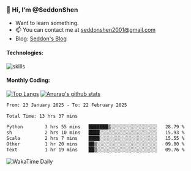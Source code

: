 ### 👋 Hi, I’m @SeddonShen
- Want to learn something.
- 📫 You can contact me at seddonshen2001@gmail.com
- Blog: [Seddon's Blog](https://seddonshen.github.io/)
#### Technologies:

![skills](https://skillicons.dev/icons?i=scala,js,html,css,bootstrap,jquery,c,cpp,cloudflare,django,docker,flask,git,github,githubactions,linux,latex,mysql,nodejs,ps,php,pr,py,raspberrypi,redis,unreal,v,vscode,vue,bash)

#### Monthly Coding:
[![Top Langs](https://github-readme-stats.vercel.app/api/top-langs?username=seddonshen&show_icons=true&locale=en&layout=compact&hide=html&langs_count=8)](https://github.com/SeddonShen/)
[![Anurag's github stats](https://github-readme-stats.vercel.app/api?username=SeddonShen&count_private=true&show_icons=true)](https://github.com/anuraghazra/github-readme-stats)
<!--START_SECTION:waka-->

```txt
From: 23 January 2025 - To: 22 February 2025

Total Time: 13 hrs 37 mins

Python        3 hrs 55 mins   ███████▒░░░░░░░░░░░░░░░░░   28.79 %
sh            2 hrs 10 mins   ████░░░░░░░░░░░░░░░░░░░░░   15.93 %
Scala         2 hrs 7 mins    ████░░░░░░░░░░░░░░░░░░░░░   15.55 %
Other         1 hr 20 mins    ██▒░░░░░░░░░░░░░░░░░░░░░░   09.80 %
Text          1 hr 19 mins    ██▒░░░░░░░░░░░░░░░░░░░░░░   09.76 %
```

<!--END_SECTION:waka-->

![WakaTime Daily](https://wakatime.com/share/@seddon2001/61a7e342-5f12-4fea-bf92-1fac161e97d6.svg)
<!---
SeddonShen/SeddonShen is a ✨ special ✨ repository because its `README.md` (this file) appears on your GitHub profile.
You can click the Preview link to take a look at your changes.
--->
